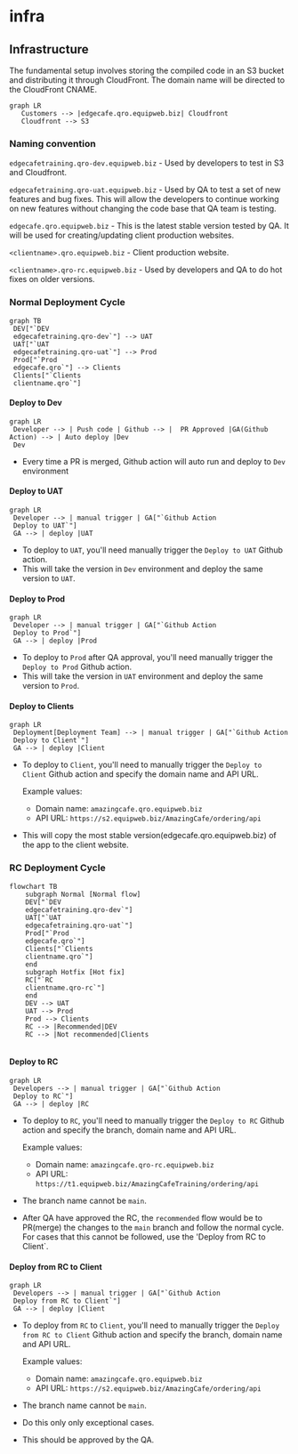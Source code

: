 # infra

## Infrastructure

The fundamental setup involves storing the compiled code in an S3 bucket and distributing it through CloudFront. The domain name will be directed to the CloudFront CNAME.

```mermaid
graph LR
   Customers --> |edgecafe.qro.equipweb.biz| Cloudfront
   Cloudfront --> S3
```

### Naming convention

`edgecafetraining.qro-dev.equipweb.biz` - Used by developers to test in S3 and Cloudfront.

`edgecafetraining.qro-uat.equipweb.biz` - Used by QA to test a set of new features and bug fixes. This will allow the developers to continue working on new features without changing the code base that QA team is testing.

`edgecafe.qro.equipweb.biz` - This is the latest stable version tested by QA. It will be used for creating/updating client production websites.

`<clientname>.qro.equipweb.biz` - Client production website.

`<clientname>.qro-rc.equipweb.biz` - Used by developers and QA to do hot fixes on older versions.

### Normal Deployment Cycle

```mermaid
graph TB
 DEV["`DEV
 edgecafetraining.qro-dev`"] --> UAT
 UAT["`UAT
 edgecafetraining.qro-uat`"] --> Prod
 Prod["`Prod
 edgecafe.qro`"] --> Clients
 Clients["`Clients
 clientname.qro`"]
```

#### Deploy to Dev

```mermaid
graph LR
 Developer --> | Push code | Github --> |  PR Approved |GA(Github Action) --> | Auto deploy |Dev
 Dev
```

- Every time a PR is merged, Github action will auto run and deploy to `Dev` environment

#### Deploy to UAT

```mermaid
graph LR
 Developer --> | manual trigger | GA["`Github Action
 Deploy to UAT`"]
 GA --> | deploy |UAT
```

- To deploy to `UAT`, you'll need manually trigger the `Deploy to UAT` Github action.
- This will take the version in `Dev` environment and deploy the same version to `UAT`.

#### Deploy to Prod

```mermaid
graph LR
 Developer --> | manual trigger | GA["`Github Action
 Deploy to Prod`"]
 GA --> | deploy |Prod
```

- To deploy to `Prod` after QA approval, you'll need manually trigger the `Deploy to Prod` Github action.
- This will take the version in `UAT` environment and deploy the same version to `Prod`.

#### Deploy to Clients

```mermaid
graph LR
 Deployment[Deployment Team] --> | manual trigger | GA["`Github Action
 Deploy to Client`"]
 GA --> | deploy |Client
```

- To deploy to `Client`, you'll need to manually trigger the `Deploy to Client` Github action and specify the domain name and API URL.

  Example values:

  - Domain name: `amazingcafe.qro.equipweb.biz`
  - API URL: `https://s2.equipweb.biz/AmazingCafe/ordering/api`

- This will copy the most stable version(edgecafe.qro.equipweb.biz) of the app to the client website.

### RC Deployment Cycle

```mermaid
flowchart TB
    subgraph Normal [Normal flow]
    DEV["`DEV
    edgecafetraining.qro-dev`"]
    UAT["`UAT
    edgecafetraining.qro-uat`"]
    Prod["`Prod
    edgecafe.qro`"]
    Clients["`Clients
    clientname.qro`"]
    end
    subgraph Hotfix [Hot fix]
    RC["`RC
    clientname.qro-rc`"]
    end
    DEV --> UAT
    UAT --> Prod
    Prod --> Clients
    RC --> |Recommended|DEV
    RC --> |Not recommended|Clients


```

#### Deploy to RC

```mermaid
graph LR
 Developers --> | manual trigger | GA["`Github Action
 Deploy to RC`"]
 GA --> | deploy |RC
```

- To deploy to `RC`, you'll need to manually trigger the `Deploy to RC` Github action and specify the branch, domain name and API URL.

  Example values:

  - Domain name: `amazingcafe.qro-rc.equipweb.biz`
  - API URL: `https://t1.equipweb.biz/AmazingCafeTraining/ordering/api`

- The branch name cannot be `main`.
- After QA have approved the RC, the `recommended` flow would be to PR(merge) the changes to the `main` branch and follow the normal cycle. For cases that this cannot be followed, use the 'Deploy from RC to Client`.

#### Deploy from RC to Client

```mermaid
graph LR
 Developers --> | manual trigger | GA["`Github Action
 Deploy from RC to Client`"]
 GA --> | deploy |Client
```

- To deploy from `RC` to `Client`, you'll need to manually trigger the `Deploy from RC to Client` Github action and specify the branch, domain name and API URL.

  Example values:

  - Domain name: `amazingcafe.qro.equipweb.biz`
  - API URL: `https://s2.equipweb.biz/AmazingCafe/ordering/api`

- The branch name cannot be `main`.
- Do this only only exceptional cases.
- This should be approved by the QA.

